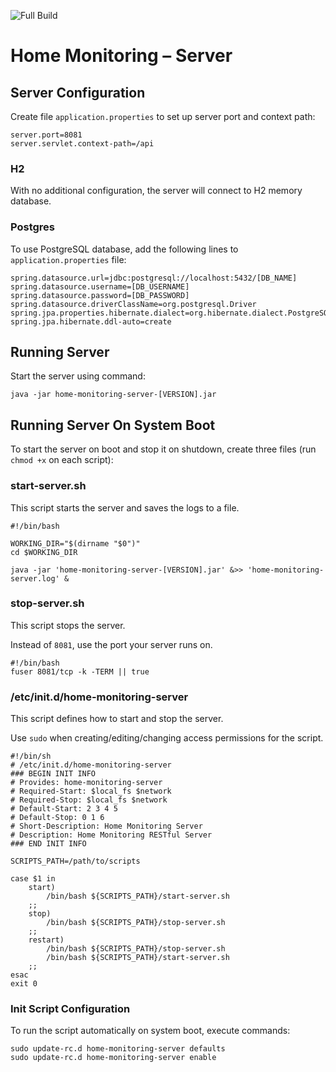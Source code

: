 ![Full Build](https://github.com/sczerwinski/home-monitoring-server/workflows/Full%20Build/badge.svg)

# Home Monitoring – Server

## Server Configuration

Create file `application.properties` to set up server port and context path:

```properties
server.port=8081
server.servlet.context-path=/api
```

### H2

With no additional configuration, the server will connect to H2 memory database.

### Postgres

To use PostgreSQL database, add the following lines to `application.properties` file:

```properties
spring.datasource.url=jdbc:postgresql://localhost:5432/[DB_NAME]
spring.datasource.username=[DB_USERNAME]
spring.datasource.password=[DB_PASSWORD]
spring.datasource.driverClassName=org.postgresql.Driver
spring.jpa.properties.hibernate.dialect=org.hibernate.dialect.PostgreSQLDialect
spring.jpa.hibernate.ddl-auto=create
```

## Running Server

Start the server using command:

```shell script
java -jar home-monitoring-server-[VERSION].jar
```

## Running Server On System Boot

To start the server on boot and stop it on shutdown,
create three files (run `chmod +x` on each script):

### start-server.sh

This script starts the server and saves the logs to a file.

```shell script
#!/bin/bash

WORKING_DIR="$(dirname "$0")"
cd $WORKING_DIR

java -jar 'home-monitoring-server-[VERSION].jar' &>> 'home-monitoring-server.log' &
```

### stop-server.sh

This script stops the server.

Instead of `8081`, use the port your server runs on.

```shell script
#!/bin/bash
fuser 8081/tcp -k -TERM || true
```

### /etc/init.d/home-monitoring-server

This script defines how to start and stop the server.

Use `sudo` when creating/editing/changing access permissions for the script.

```shell script
#!/bin/sh
# /etc/init.d/home-monitoring-server
### BEGIN INIT INFO
# Provides: home-monitoring-server
# Required-Start: $local_fs $network
# Required-Stop: $local_fs $network
# Default-Start: 2 3 4 5
# Default-Stop: 0 1 6
# Short-Description: Home Monitoring Server
# Description: Home Monitoring RESTful Server
### END INIT INFO

SCRIPTS_PATH=/path/to/scripts

case $1 in
    start)
        /bin/bash ${SCRIPTS_PATH}/start-server.sh
    ;;
    stop)
        /bin/bash ${SCRIPTS_PATH}/stop-server.sh  
    ;;
    restart)
        /bin/bash ${SCRIPTS_PATH}/stop-server.sh
        /bin/bash ${SCRIPTS_PATH}/start-server.sh
    ;;
esac
exit 0
```

### Init Script Configuration

To run the script automatically on system boot, execute commands:

```shell script
sudo update-rc.d home-monitoring-server defaults
sudo update-rc.d home-monitoring-server enable
```
